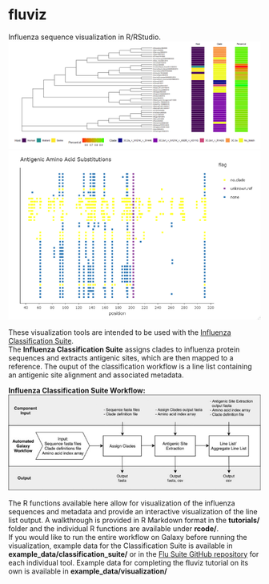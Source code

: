 # fluviz
Influenza sequence visualization in R/RStudio.  
![Image of metamap](https://github.com/mopratt/fluviz/blob/master/images/metamap_image.png)
![Image of snpplot](https://github.com/mopratt/fluviz/blob/master/images/snpplot_image.png)

These visualization tools are intended to be used with the [Influenza Classification Suite](https://github.com/Public-Health-Bioinformatics/flu_classification_suite).  
The **Influenza Classification Suite** assigns clades to influenza protein sequences and extracts antigenic sites, which are then mapped to a reference. The ouput of the classification workflow is a line list containing an antigenic site alignment and associated metadata.  
  
**Influenza Classification Suite Workflow:**  
![Image of Classification Suite Workflow](https://github.com/mopratt/fluviz/blob/master/images/class-suite-wrkflw.jpg)  

The R functions available here allow for visualization of the influenza sequences and metadata and provide an interactive visualization of the line list output. A walkthrough is provided in R Markdown format in the **tutorials/** folder and the individual R functions are available under **rcode/**.  
If you would like to run the entire workflow on Galaxy before running the visualization, example data for the Classification Suite is available in **example_data/classification_suite/** or in the [Flu Suite GitHub repository](https://github.com/Public-Health-Bioinformatics/flu_classification_suite/tree/master/tools) for each individual tool. Example data for completing the fluviz tutorial on its own is available in **example_data/visualization/**
